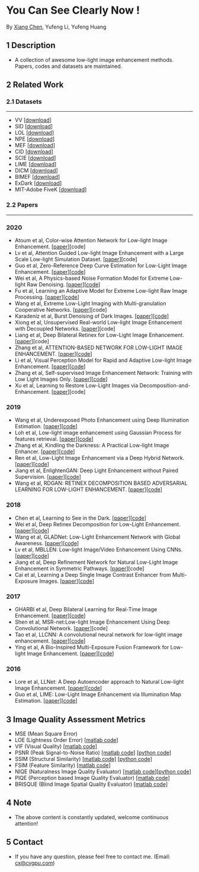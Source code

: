 # You Can See Clearly Now !
By [Xiang Chen](https://cxtalk.github.io/), Yufeng Li, Yufeng Huang

## 1 Description
   * A collection of awesome low-light image enhancement methods. Papers, codes and datasets are maintained.

## 2 Related Work
### 2.1 Datasets
------------
* VV [[download](https://sites.google.com/site/vonikakis/datasets)]
* SID [[download](https://cchen156.github.io/SID.html)]
* LOL [[download](https://daooshee.github.io/BMVC2018website/)]
* NPE [[download](http://blog.sina.com.cn/s/blog_a0a06f190101cvon.html)]
* MEF [[download](http://ivc.uwaterloo.ca/database/MEF/MEF-Database.php)]
* CID [[download](https://github.com/505030475/ExtremeLowLight)]
* SCIE [[download](https://github.com/csjcai/SICE)]
* LIME [[download](http://cs.tju.edu.cn/orgs/vision/~xguo/LIME.htm)]
* DICM [[download](http://mcl.korea.ac.kr/projects/LDR/LDR_TEST_IMAGES_DICM.zip)]
* BIMEF [[download](https://drive.google.com/drive/folders/0B_FjaR958nw_djVQanJqeEhUM1k)]
* ExDark [[download](https://github.com/cs-chan/Exclusively-Dark-Image-Dataset/tree/master/Dataset)]
* MIT-Adobe FiveK [[download](https://data.csail.mit.edu/graphics/fivek/)]

### 2.2 Papers
------------
### 2020
* Atoum et al, Color-wise Attention Network for Low-light Image Enhancement. [[paper](https://arxiv.org/pdf/1911.08681.pdf)][code]
* Lv et al, Attention Guided Low-light Image Enhancement with a Large Scale Low-light Simulation Dataset. [[paper](https://arxiv.org/pdf/1908.00682.pdf)][code]
* Guo et al, Zero-Reference Deep Curve Estimation for Low-Light Image Enhancement. [[paper](https://arxiv.org/pdf/2001.06826.pdf)][[code](https://github.com/Li-Chongyi/Zero-DCE)]
* Wei et al, A Physics-based Noise Formation Model for Extreme Low-light Raw Denoising. [[paper](https://arxiv.org/abs/2003.12751v1)][[code](https://github.com/Vandermode/ELD)]
* Fu et al, Learning an Adaptive Model for Extreme Low-light Raw Image Processing. [[paper](https://arxiv.org/abs/2004.10447)][[code](https://github.com/505030475/ExtremeLowLight)]
* Wang et al, Extreme Low-Light Imaging with Multi-granulation Cooperative Networks. [[paper](https://arxiv.org/abs/2005.08001)][code]
* Karadeniz et al, Burst Denoising of Dark Images. [[paper](https://arxiv.org/abs/2003.07823v1)][[code](https://github.com/hucvl/dark-burst-photography)]
* Xiong et al, Unsupervised Real-world Low-light Image Enhancement with Decoupled Networks. [[paper](https://arxiv.org/abs/2005.02818v1)][code]
* Liang et al, Deep Bilateral Retinex for Low-Light Image Enhancement. [[paper](https://arxiv.org/abs/2007.02018)][code]
* Zhang et al, ATTENTION-BASED NETWORK FOR LOW-LIGHT IMAGE ENHANCEMENT. [[paper](https://arxiv.org/abs/2005.09829v2)][[code](https://github.com/Justones/ALEN)]
* Li et al, Visual Perception Model for Rapid and Adaptive Low-light Image Enhancement. [[paper](https://arxiv.org/abs/2005.07343)][[code](https://github.com/MDLW/Low-Light-Image-Enhancement)]
* Zhang et al, Self-supervised Image Enhancement Network: Training with Low Light Images Only. [[paper](https://arxiv.org/abs/2002.11300)][[code](https://github.com/hitzhangyu/Self-supervised-Image-Enhancement-Network-Training-With-Low-Light-Images-Only)]
* Xu et al, Learning to Restore Low-Light Images via Decomposition-and-Enhancement. [[paper](https://openaccess.thecvf.com/content_CVPR_2020/papers/Xu_Learning_to_Restore_Low-Light_Images_via_Decomposition-and-Enhancement_CVPR_2020_paper.pdf)][code]

### 2019
* Wang et al, Underexposed Photo Enhancement using Deep Illumination Estimation. [[paper](https://drive.google.com/file/d/1CCd0NVEy0yM2ulcrx44B1bRPDmyrgNYH/view)][[code](https://github.com/wangruixing/DeepUPE)]
* Loh et al, Low-light image enhancement using Gaussian Process for features retrieval. [[paper](http://cs-chan.com/doc/SPIC2019.pdf)][[code](https://github.com/cs-chan/Exclusively-Dark-Image-Dataset/tree/master/SPIC)]
* Zhang et al, Kindling the Darkness: A Practical Low-light Image Enhancer. [[paper](https://arxiv.org/pdf/1905.04161.pdf)][[code](https://github.com/zhangyhuaee/KinD)]
* Ren et al, Low-Light Image Enhancement via a Deep Hybrid Network. [[paper](https://ieeexplore.ieee.org/document/8692732)][[code](https://drive.google.com/file/d/1WYQd5z9NXW-IOWLSH3w70t3XnLUAHnAZ/view)]
* Jiang et al, EnlightenGAN: Deep Light Enhancement without Paired Supervision. [[paper](https://arxiv.org/pdf/1906.06972.pdf)][[code](https://github.com/TAMU-VITA/EnlightenGAN)]
* Wang et al, RDGAN: RETINEX DECOMPOSITION BASED ADVERSARIAL LEARNING FOR LOW-LIGHT ENHANCEMENT. [[paper](https://ieeexplore.ieee.org/document/8785047/citations?tabFilter=papers#citations)][[code](https://github.com/WangJY06/RDGAN)]

### 2018
* Chen et al, Learning to See in the Dark. [[paper](http://cchen156.web.engr.illinois.edu/paper/18CVPR_SID.pdf)][[code](https://github.com/cchen156/Learning-to-See-in-the-Dark)]
* Wei et al, Deep Retinex Decomposition for Low-Light Enhancement. [[paper](https://arxiv.org/pdf/1808.04560)][[code](https://github.com/weichen582/RetinexNet)]
* Wang et al, GLADNet: Low-Light Enhancement Network with Global Awareness. [[paper](https://ieeexplore.ieee.org/document/8373911)][[code](https://github.com/weichen582/GLADNet)]
* Lv et al, MBLLEN: Low-light Image/Video Enhancement Using CNNs. [[paper](http://bmvc2018.org/contents/papers/0700.pdf)][[code](https://github.com/Lvfeifan/MBLLEN)]
* Jiang et al, Deep Refinement Network for Natural Low-Light Image Enhancement in Symmetric Pathways. [[paper](https://www.mdpi.com/2073-8994/10/10/491/pdf)][code]
* Cai et al, Learning a Deep Single Image Contrast Enhancer from Multi-Exposure Images. [[paper](http://www4.comp.polyu.edu.hk/~cslzhang/paper/SICE.pdf)][[code](https://github.com/csjcai/SICE)]

### 2017
* GHARBI et al, Deep Bilateral Learning for Real-Time Image Enhancement. [[paper](https://groups.csail.mit.edu/graphics/hdrnet/data/hdrnet.pdf)][[code](https://github.com/google/hdrnet)]
* Shen et al, MSR-net:Low-light Image Enhancement Using Deep Convolutional Network. [[paper](https://arxiv.org/pdf/1711.02488.pdf)][code]
* Tao et al, LLCNN: A convolutional neural network for low-light image enhancement. [[paper](https://ieeexplore.ieee.org/abstract/document/8305143)][[code](https://github.com/BestJuly/LLCNN)]
* Ying et al, A Bio-Inspired Multi-Exposure Fusion Framework for Low-light Image Enhancement. [[paper](https://arxiv.org/abs/1711.00591)][[code](https://github.com/baidut/BIMEF)]

### 2016
* Lore et al, LLNet: A Deep Autoencoder approach to Natural Low-light Image Enhancement. [[paper](https://arxiv.org/pdf/1511.03995.pdf)][[code](https://github.com/kglore/llnet_color)]
* Guo et al, LIME: Low-Light Image Enhancement via Illumination Map Estimation. [[paper](https://ieeexplore.ieee.org/document/7782813)][[code](https://github.com/Sy-Zhang/LIME)]

## 3 Image Quality Assessment Metrics
* MSE (Mean Square Error)
* LOE (Lightness Order Error) [[matlab code]](http://blog.sina.com.cn/s/blog_a0a06f190101cvon.html)
* VIF (Visual Quality) [[matlab code]](http://sse.tongji.edu.cn/linzhang/IQA/Evalution_VIF/eva-VIF.htm)
* PSNR (Peak Signal-to-Noise Ratio) [[matlab code]](https://www.mathworks.com/help/images/ref/psnr.html) [[python code]](https://github.com/aizvorski/video-quality)
* SSIM (Structural Similarity) [[matlab code]](http://www.cns.nyu.edu/~lcv/ssim/ssim_index.m) [[python code]](https://github.com/aizvorski/video-quality/blob/master/ssim.py)
* FSIM (Feature Similarity) [[matlab code]](http://sse.tongji.edu.cn/linzhang/IQA/FSIM/FSIM.htm)
* NIQE (Naturalness Image Quality Evaluator) [[matlab code]](http://live.ece.utexas.edu/research/Quality/index_algorithms.htm)[[python code]](https://github.com/aizvorski/video-quality/blob/master/niqe.py)
* PIQE (Perception based Image Quality Evaluator) [[matlab code]](https://github.com/buyizhiyou/NRVQA)
* BRISQUE (Blind Image Spatial Quality Evaluator) [[matlab code]](https://github.com/buyizhiyou/NRVQA)

## 4 Note
* The above content is constantly updated, welcome continuous attention!

## 5 Contact
* If you have any question, please feel free to contact me. (Email: cx@cvgpu.com)